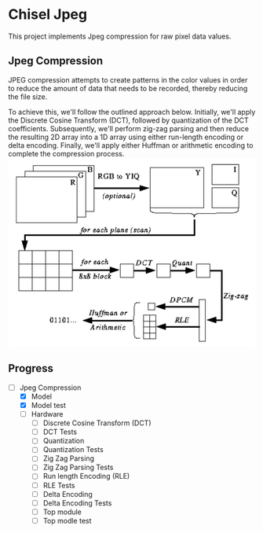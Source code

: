 # Chisel Jpeg
This project implements Jpeg compression for raw pixel data values.

## Jpeg Compression
JPEG compression attempts to create patterns in the color values in order to reduce the amount of data that needs to be recorded, thereby reducing the file size.

To achieve this, we'll follow the outlined approach below. Initially, we'll apply the Discrete Cosine Transform (DCT), followed by quantization of the DCT coefficients. Subsequently, we'll perform zig-zag parsing and then reduce the resulting 2D array into a 1D array using either run-length encoding or delta encoding. Finally, we'll apply either Huffman or arithmetic encoding to complete the compression process.
![Jpeg Compression](https://github.com/Darren-lin/Chisel-JPEG/blob/main/resources/JPEGCompressionOverview.png)

## Progress
- [ ] Jpeg Compression
    - [x] Model
    - [x] Model test
    - [ ] Hardware
         - [ ] Discrete Cosine Transform (DCT)
         - [ ] DCT Tests
         - [ ] Quantization
         - [ ] Quantization Tests
         - [ ] Zig Zag Parsing
         - [ ] Zig Zag Parsing Tests
         - [ ] Run length Encoding (RLE)
         - [ ] RLE Tests
         - [ ] Delta Encoding
         - [ ] Delta Encoding Tests
         - [ ] Top module
         - [ ] Top modle test
